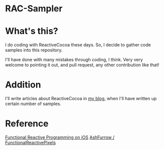RAC-Sampler
===

# What's this?
I do coding with ReactiveCocoa these days.
So, I decide to gather code samples into this repository.

I'll have done with many mistakes through coding, I think.
Very very welcome to pointing it out, and pull request, any other contribution like that!

# Addition
I'll write articles about ReactiveCocoa in [my blog](http://blog.jarinosuke.com),
when I'll have written up certain number of samples.

# Reference
[Functional Reactive Programming on iOS](https://leanpub.com/iosfrp)
[AshFurrow / FunctionalReactivePixels](https://github.com/AshFurrow/FunctionalReactivePixels)

